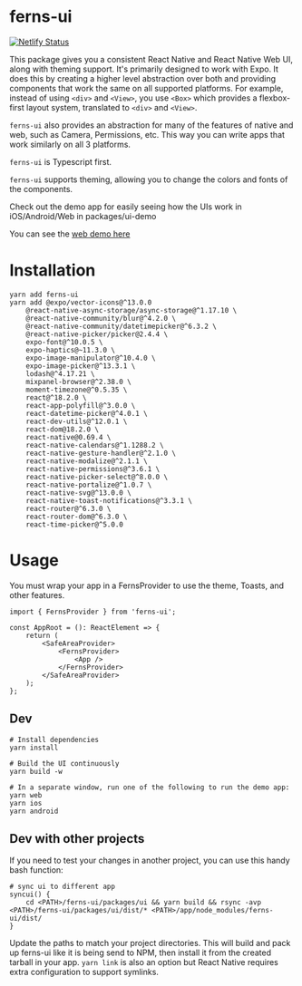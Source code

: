 # ferns-ui

[![Netlify Status](https://api.netlify.com/api/v1/badges/ffd05ee5-fbcf-417e-8455-45ea15447361/deploy-status)](https://app.netlify.com/sites/ferns-ui/deploys)

This package gives you a consistent React Native and React Native Web UI, along with theming support. It's primarily
designed to work with Expo.  It does this  by creating a higher level abstraction over both and providing components
that work the same on all supported platforms. For example, instead of using
`<div>` and `<View>`, you use `<Box>` which provides a flexbox-first layout system,
translated to `<div>` and `<View>`.

`ferns-ui` also provides an abstraction for many of the features of native and web,
such as Camera, Permissions, etc. This way you can write apps that work similarly
on all 3 platforms.

`ferns-ui` is Typescript first.

`ferns-ui` supports theming, allowing you to change the colors and fonts of the
components.

Check out the demo app for easily seeing how the UIs work in iOS/Android/Web in packages/ui-demo

You can see the [web demo here](https://ferns-ui.netlify.app)

# Installation

    yarn add ferns-ui
    yarn add @expo/vector-icons@^13.0.0 
        @react-native-async-storage/async-storage@^1.17.10 \
        @react-native-community/blur@^4.2.0 \
        @react-native-community/datetimepicker@^6.3.2 \
        @react-native-picker/picker@2.4.4 \
        expo-font@^10.0.5 \
        expo-haptics@~11.3.0 \
        expo-image-manipulator@^10.4.0 \
        expo-image-picker@^13.3.1 \
        lodash@^4.17.21 \
        mixpanel-browser@^2.38.0 \
        moment-timezone@^0.5.35 \
        react@^18.2.0 \
        react-app-polyfill@^3.0.0 \
        react-datetime-picker@^4.0.1 \
        react-dev-utils@^12.0.1 \
        react-dom@18.2.0 \
        react-native@0.69.4 \
        react-native-calendars@^1.1288.2 \
        react-native-gesture-handler@^2.1.0 \
        react-native-modalize@^2.1.1 \
        react-native-permissions@^3.6.1 \
        react-native-picker-select@^8.0.0 \
        react-native-portalize@^1.0.7 \
        react-native-svg@^13.0.0 \
        react-native-toast-notifications@^3.3.1 \
        react-router@^6.3.0 \
        react-router-dom@^6.3.0 \
        react-time-picker@^5.0.0

# Usage

You must wrap your app in a FernsProvider to use the theme, Toasts, and other features.

    import { FernsProvider } from 'ferns-ui';

    const AppRoot = (): ReactElement => {
        return (
            <SafeAreaProvider>
                <FernsProvider>
                    <App />
                </FernsProvider>
            </SafeAreaProvider>
        );
    };


## Dev

    # Install dependencies
    yarn install

    # Build the UI continuously
    yarn build -w

    # In a separate window, run one of the following to run the demo app:
    yarn web
    yarn ios
    yarn android
    

## Dev with other projects

If you need to test your changes in another project, you can use this handy bash function:

    # sync ui to different app
    syncui() {
        cd <PATH>/ferns-ui/packages/ui && yarn build && rsync -avp <PATH>/ferns-ui/packages/ui/dist/* <PATH>/app/node_modules/ferns-ui/dist/
    }

Update the paths to match your project directories. This will build and pack up ferns-ui like it is being
send to NPM, then install it from the created tarball in your app. `yarn link` is also an option but React
Native requires extra configuration to support symlinks.

